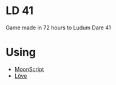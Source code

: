 # LD 41
Game made in 72 hours to Ludum Dare 41

# Using
- [MoonScript](https://moonscript.org)
- [Löve](https://love2d.org/)

